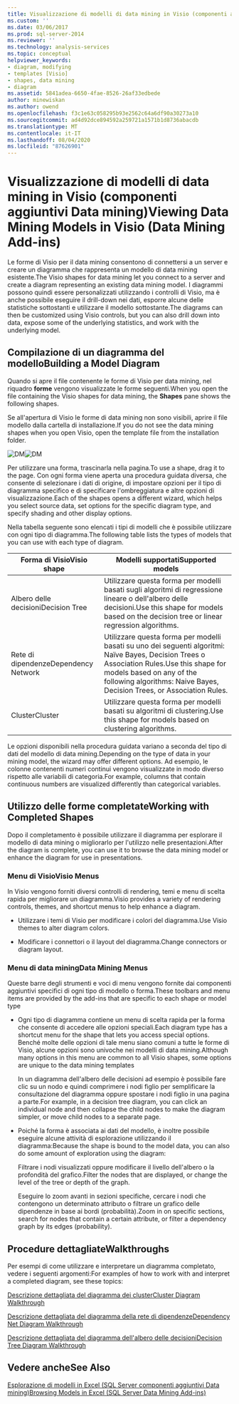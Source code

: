 ```yaml
---
title: Visualizzazione di modelli di data mining in Visio (componenti aggiuntivi Data mining) | Microsoft Docs
ms.custom: ''
ms.date: 03/06/2017
ms.prod: sql-server-2014
ms.reviewer: ''
ms.technology: analysis-services
ms.topic: conceptual
helpviewer_keywords:
- diagram, modifying
- templates [Visio]
- shapes, data mining
- diagram
ms.assetid: 5841adea-6650-4fae-8526-26af33edbede
author: minewiskan
ms.author: owend
ms.openlocfilehash: f3c1e63c058295b93e2562c64a6df90a30273a10
ms.sourcegitcommit: ad4d92dce894592a259721a1571b1d8736abacdb
ms.translationtype: MT
ms.contentlocale: it-IT
ms.lasthandoff: 08/04/2020
ms.locfileid: "87626901"
---
```

# <a name="viewing-data-mining-models-in-visio-data-mining-add-ins"></a><span data-ttu-id="f73a3-102">Visualizzazione di modelli di data mining in Visio (componenti aggiuntivi Data mining)</span><span class="sxs-lookup"><span data-stu-id="f73a3-102">Viewing Data Mining Models in Visio (Data Mining Add-ins)</span></span>
  <span data-ttu-id="f73a3-103">Le forme di Visio per il data mining consentono di connettersi a un server e creare un diagramma che rappresenta un modello di data mining esistente.</span><span class="sxs-lookup"><span data-stu-id="f73a3-103">The Visio shapes for data mining let you connect to a server and create a diagram representing an existing data mining model.</span></span> <span data-ttu-id="f73a3-104">I diagrammi possono quindi essere personalizzati utilizzando i controlli di Visio, ma è anche possibile eseguire il drill-down nei dati, esporre alcune delle statistiche sottostanti e utilizzare il modello sottostante.</span><span class="sxs-lookup"><span data-stu-id="f73a3-104">The diagrams can then be customized using Visio controls, but you can also drill down into data, expose some of the underlying statistics, and work with the underlying model.</span></span>  
  
## <a name="building-a-model-diagram"></a><span data-ttu-id="f73a3-105">Compilazione di un diagramma del modello</span><span class="sxs-lookup"><span data-stu-id="f73a3-105">Building a Model Diagram</span></span>  
 <span data-ttu-id="f73a3-106">Quando si apre il file contenente le forme di Visio per data mining, nel riquadro **forme** vengono visualizzate le forme seguenti.</span><span class="sxs-lookup"><span data-stu-id="f73a3-106">When you open the file containing the Visio shapes for data mining, the **Shapes** pane shows the following shapes.</span></span>  
  
 <span data-ttu-id="f73a3-107">Se all'apertura di Visio le forme di data mining non sono visibili, aprire il file modello dalla cartella di installazione.</span><span class="sxs-lookup"><span data-stu-id="f73a3-107">If you do not see the data mining shapes when you open Visio, open the template file from the installation folder.</span></span>  
  
 <span data-ttu-id="f73a3-108">![DM](media/dm-stencil.gif "DM")</span><span class="sxs-lookup"><span data-stu-id="f73a3-108">![DM](media/dm-stencil.gif "DM")</span></span>  
  
 <span data-ttu-id="f73a3-109">Per utilizzare una forma, trascinarla nella pagina.</span><span class="sxs-lookup"><span data-stu-id="f73a3-109">To use a shape, drag it to the page.</span></span> <span data-ttu-id="f73a3-110">Con ogni forma viene aperta una procedura guidata diversa, che consente di selezionare i dati di origine, di impostare opzioni per il tipo di diagramma specifico e di specificare l'ombreggiatura e altre opzioni di visualizzazione.</span><span class="sxs-lookup"><span data-stu-id="f73a3-110">Each of the shapes opens a different wizard, which helps you select source data, set options for the specific diagram type, and specify shading and other display options.</span></span>  
  
 <span data-ttu-id="f73a3-111">Nella tabella seguente sono elencati i tipi di modelli che è possibile utilizzare con ogni tipo di diagramma.</span><span class="sxs-lookup"><span data-stu-id="f73a3-111">The following table lists the types of models that you can use with each type of diagram.</span></span>  
  
|<span data-ttu-id="f73a3-112">Forma di Visio</span><span class="sxs-lookup"><span data-stu-id="f73a3-112">Visio shape</span></span>|<span data-ttu-id="f73a3-113">Modelli supportati</span><span class="sxs-lookup"><span data-stu-id="f73a3-113">Supported models</span></span>|  
|-----------------|----------------------|  
|<span data-ttu-id="f73a3-114">Albero delle decisioni</span><span class="sxs-lookup"><span data-stu-id="f73a3-114">Decision Tree</span></span>|<span data-ttu-id="f73a3-115">Utilizzare questa forma per modelli basati sugli algoritmi di regressione lineare o dell'albero delle decisioni.</span><span class="sxs-lookup"><span data-stu-id="f73a3-115">Use this shape for models based on the decision tree or linear regression algorithms.</span></span>|  
|<span data-ttu-id="f73a3-116">Rete di dipendenze</span><span class="sxs-lookup"><span data-stu-id="f73a3-116">Dependency Network</span></span>|<span data-ttu-id="f73a3-117">Utilizzare questa forma per modelli basati su uno dei seguenti algoritmi: Naïve Bayes, Decision Trees o Association Rules.</span><span class="sxs-lookup"><span data-stu-id="f73a3-117">Use this shape for models based on any of the following algorithms: Naive Bayes, Decision Trees, or Association Rules.</span></span>|  
|<span data-ttu-id="f73a3-118">Cluster</span><span class="sxs-lookup"><span data-stu-id="f73a3-118">Cluster</span></span>|<span data-ttu-id="f73a3-119">Utilizzare questa forma per modelli basati su algoritmi di clustering.</span><span class="sxs-lookup"><span data-stu-id="f73a3-119">Use this shape for models based on clustering algorithms.</span></span>|  
  
 <span data-ttu-id="f73a3-120">Le opzioni disponibili nella procedura guidata variano a seconda del tipo di dati del modello di data mining.</span><span class="sxs-lookup"><span data-stu-id="f73a3-120">Depending on the type of data in your mining model, the wizard may offer different options.</span></span> <span data-ttu-id="f73a3-121">Ad esempio, le colonne contenenti numeri continui vengono visualizzate in modo diverso rispetto alle variabili di categoria.</span><span class="sxs-lookup"><span data-stu-id="f73a3-121">For example, columns that contain continuous numbers are visualized differently than categorical variables.</span></span>  
  
## <a name="working-with-completed-shapes"></a><span data-ttu-id="f73a3-122">Utilizzo delle forme completate</span><span class="sxs-lookup"><span data-stu-id="f73a3-122">Working with Completed Shapes</span></span>  
 <span data-ttu-id="f73a3-123">Dopo il completamento è possibile utilizzare il diagramma per esplorare il modello di data mining o migliorarlo per l'utilizzo nelle presentazioni.</span><span class="sxs-lookup"><span data-stu-id="f73a3-123">After the diagram is complete, you can use it to browse the data mining model or enhance the diagram for use in presentations.</span></span>  
  
### <a name="visio-menus"></a><span data-ttu-id="f73a3-124">Menu di Visio</span><span class="sxs-lookup"><span data-stu-id="f73a3-124">Visio Menus</span></span>  
 <span data-ttu-id="f73a3-125">In Visio vengono forniti diversi controlli di rendering, temi e menu di scelta rapida per migliorare un diagramma.</span><span class="sxs-lookup"><span data-stu-id="f73a3-125">Visio provides a variety of rendering controls, themes, and shortcut menus to help enhance a diagram.</span></span>  
  
-   <span data-ttu-id="f73a3-126">Utilizzare i temi di Visio per modificare i colori del diagramma.</span><span class="sxs-lookup"><span data-stu-id="f73a3-126">Use Visio themes to alter diagram colors.</span></span>  
  
-   <span data-ttu-id="f73a3-127">Modificare i connettori o il layout del diagramma.</span><span class="sxs-lookup"><span data-stu-id="f73a3-127">Change connectors or diagram layout.</span></span>  
  
### <a name="data-mining-menus"></a><span data-ttu-id="f73a3-128">Menu di data mining</span><span class="sxs-lookup"><span data-stu-id="f73a3-128">Data Mining Menus</span></span>  
 <span data-ttu-id="f73a3-129">Queste barre degli strumenti e voci di menu vengono fornite dai componenti aggiuntivi specifici di ogni tipo di modello o forma.</span><span class="sxs-lookup"><span data-stu-id="f73a3-129">These toolbars and menu items are provided by the add-ins that are specific to each shape or model type</span></span>  
  
-   <span data-ttu-id="f73a3-130">Ogni tipo di diagramma contiene un menu di scelta rapida per la forma che consente di accedere alle opzioni speciali.</span><span class="sxs-lookup"><span data-stu-id="f73a3-130">Each diagram type has a shortcut menu for the shape that lets you access special options.</span></span> <span data-ttu-id="f73a3-131">Benché molte delle opzioni di tale menu siano comuni a tutte le forme di Visio, alcune opzioni sono univoche nei modelli di data mining.</span><span class="sxs-lookup"><span data-stu-id="f73a3-131">Although many options in this menu are common to all Visio shapes, some options are unique to the data mining templates</span></span>  
  
     <span data-ttu-id="f73a3-132">In un diagramma dell'albero delle decisioni ad esempio è possibile fare clic su un nodo e quindi comprimere i nodi figlio per semplificare la consultazione del diagramma oppure spostare i nodi figlio in una pagina a parte.</span><span class="sxs-lookup"><span data-stu-id="f73a3-132">For example, in a decision tree diagram, you can click an individual node and then collapse the child nodes to make the diagram simpler, or move child nodes to a separate page.</span></span>  
  
-   <span data-ttu-id="f73a3-133">Poiché la forma è associata ai dati del modello, è inoltre possibile eseguire alcune attività di esplorazione utilizzando il diagramma:</span><span class="sxs-lookup"><span data-stu-id="f73a3-133">Because the shape is bound to the model data, you can also do some amount of exploration using the diagram:</span></span>  
  
     <span data-ttu-id="f73a3-134">Filtrare i nodi visualizzati oppure modificare il livello dell'albero o la profondità del grafico.</span><span class="sxs-lookup"><span data-stu-id="f73a3-134">Filter the nodes that are displayed, or change the level of the tree or depth of the graph.</span></span>  
  
     <span data-ttu-id="f73a3-135">Eseguire lo zoom avanti in sezioni specifiche, cercare i nodi che contengono un determinato attributo o filtrare un grafico delle dipendenze in base ai bordi (probabilità).</span><span class="sxs-lookup"><span data-stu-id="f73a3-135">Zoom in on specific sections, search for nodes that contain a certain attribute, or filter a dependency graph by its edges (probability).</span></span>  
  
## <a name="walkthroughs"></a><span data-ttu-id="f73a3-136">Procedure dettagliate</span><span class="sxs-lookup"><span data-stu-id="f73a3-136">Walkthroughs</span></span>  
 <span data-ttu-id="f73a3-137">Per esempi di come utilizzare e interpretare un diagramma completato, vedere i seguenti argomenti:</span><span class="sxs-lookup"><span data-stu-id="f73a3-137">For examples of how to work with and interpret a completed diagram, see these topics:</span></span>  
  
 [<span data-ttu-id="f73a3-138">Descrizione dettagliata del diagramma dei cluster</span><span class="sxs-lookup"><span data-stu-id="f73a3-138">Cluster Diagram Walkthrough</span></span>](cluster-diagram-walkthrough-data-mining-add-ins.md)  
  
 [<span data-ttu-id="f73a3-139">Descrizione dettagliata del diagramma della rete di dipendenze</span><span class="sxs-lookup"><span data-stu-id="f73a3-139">Dependency Net Diagram Walkthrough</span></span>](dependency-network-diagram-walkthrough-data-mining-add-ins.md)  
  
 [<span data-ttu-id="f73a3-140">Descrizione dettagliata del diagramma dell'albero delle decisioni</span><span class="sxs-lookup"><span data-stu-id="f73a3-140">Decision Tree Diagram Walkthrough</span></span>](decision-tree-diagram-walkthrough-data-mining-add-ins.md)  
  
## <a name="see-also"></a><span data-ttu-id="f73a3-141">Vedere anche</span><span class="sxs-lookup"><span data-stu-id="f73a3-141">See Also</span></span>  
 [<span data-ttu-id="f73a3-142">Esplorazione di modelli in Excel &#40;SQL Server componenti aggiuntivi Data mining&#41;</span><span class="sxs-lookup"><span data-stu-id="f73a3-142">Browsing Models in Excel &#40;SQL Server Data Mining Add-ins&#41;</span></span>](browsing-models-in-excel-sql-server-data-mining-add-ins.md)  
  
  
